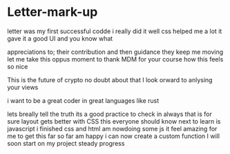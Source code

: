# Letter-mark-up
letter was my first successful codde
i really did it well
css helped me a lot
 it gave it a good UI
 and you know what
<!-- i know people here like to help -->
appreciations to;
their contribution
and then guidance
they keep me moving
let me take this oppus moment 
to thank MDM for your course
how this feels so nice
<!-- ZEK tokens on this -->
This is the future of crypto
no doubt about that
I look orward to anlysing your views
<!-- i want to add this but please ignore -->
i want to be a great coder
in great languages like rust
<!-- it this what you expect of me -->
lets breally tell the truth
its a good practice to check in always
that is for sure
layout gets better with CSS 
this everyone should know
next to learn is javascript
i finished css and html
am nowdoing some js
it feel amazing for me 
to get this far so far
am happy i can now create a custom function
I will soon start on my project
steady progress
